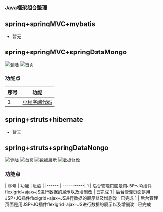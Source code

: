 ### Java框架组合整理</br>
## spring+springMVC+mybatis
* 暂无
## spring+springMVC+springDataMongo
![登陆](https://github.com/21karat/springSeries/blob/master/spring_springmvc_springdata/src/main/webapp/pic/20190606121138.png)
![首页](https://github.com/21karat/springSeries/blob/master/spring_springmvc_springdata/src/main/webapp/pic/20190606121224.png)
### 功能点
 序号  | 功能
 --------- | -------------
 1 | [小程序端代码](https://github.com/21karat/wx_bsbdj/tree/master/wx_web/src/main/resources/wx)
 
## spring+struts+hibernate
* 暂无
## spring+struts+springDataNongo
![登陆](https://github.com/21karat/springSeries/blob/master/spring_struts_springdata/src/main/webapp/pic/20190606121634.png)
![首页](https://github.com/21karat/springSeries/blob/master/spring_struts_springdata/src/main/webapp/pic/20190606121652.png)
![数据展示](https://github.com/21karat/springSeries/blob/master/spring_struts_springdata/src/main/webapp/pic/20190606122025.png)
![数据修改](https://github.com/21karat/springSeries/blob/master/spring_struts_springdata/src/main/webapp/pic/20190606122041.png)
### 功能点
 | 序号  | 功能 | 进度 |
 |------ | -----------|
 1 | 后台管理页面是用JSP+JQ插件flexigrid+ajax+JS进行数据的展示以及增删改  | 已完成
 1 | 后台管理页面是用JSP+JQ插件flexigrid+ajax+JS进行数据的展示以及增删改  | 已完成
 1 | 后台管理页面是用JSP+JQ插件flexigrid+ajax+JS进行数据的展示以及增删改  | 已完成
 
